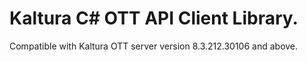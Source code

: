 # Kaltura C# OTT API Client Library.
Compatible with Kaltura OTT server version 8.3.212.30106 and above.
